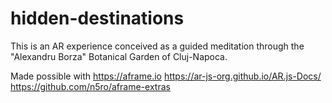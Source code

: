# hidden-destinations
 This is an AR experience conceived as a guided meditation through the "Alexandru Borza" Botanical Garden of Cluj-Napoca.

Made possible with
https://aframe.io
https://ar-js-org.github.io/AR.js-Docs/
https://github.com/n5ro/aframe-extras
